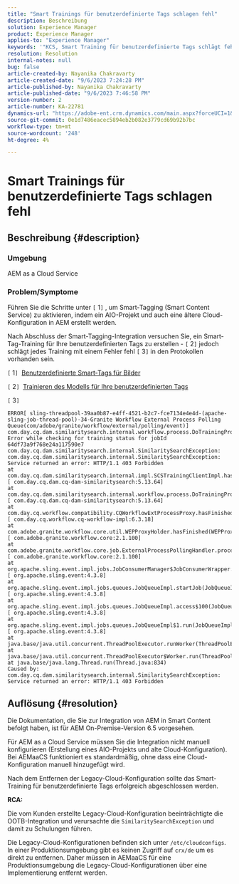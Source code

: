 ```yaml
---
title: "Smart Trainings für benutzerdefinierte Tags schlagen fehl"
description: Beschreibung
solution: Experience Manager
product: Experience Manager
applies-to: "Experience Manager"
keywords: '"KCS, Smart Training für benutzerdefinierte Tags schlägt fehl, AEM as a Cloud Service?'
resolution: Resolution
internal-notes: null
bug: false
article-created-by: Nayanika Chakravarty
article-created-date: "9/6/2023 7:24:28 PM"
article-published-by: Nayanika Chakravarty
article-published-date: "9/6/2023 7:46:58 PM"
version-number: 2
article-number: KA-22781
dynamics-url: "https://adobe-ent.crm.dynamics.com/main.aspx?forceUCI=1&pagetype=entityrecord&etn=knowledgearticle&id=73838efb-ea4c-ee11-be6e-6045bd006a22"
source-git-commit: 0e1d7486eacec5894eb2b082e3779cd69b92b7bc
workflow-type: tm+mt
source-wordcount: '248'
ht-degree: 4%

---
```


# Smart Trainings für benutzerdefinierte Tags schlagen fehl

## Beschreibung {#description}


### Umgebung

AEM as a Cloud Service

### Problem/Symptome

Führen Sie die Schritte unter `[` 1`]`  , um Smart-Tagging (Smart Content Service) zu aktivieren, indem ein AIO-Projekt und auch eine ältere Cloud-Konfiguration in AEM erstellt werden.

Nach Abschluss der Smart-Tagging-Integration versuchen Sie, ein Smart-Tag-Training für Ihre benutzerdefinierten Tags zu erstellen - `[` 2`]`  jedoch schlägt jedes Training mit einem Fehler fehl `[` 3`]`  in den Protokollen vorhanden sein.

`[` 1`]`  [Benutzerdefinierte Smart-Tags für Bilder](https://experienceleague.adobe.com/docs/experience-manager-learn/assets/metadata/custom-smart-tags.html)

`[` 2`]`  [Trainieren des Modells für Ihre benutzerdefinierten Tags](https://experienceleague.adobe.com/docs/experience-manager-cloud-service/content/assets/manage/smart-tags.html#train-model)

`[` 3`]`


```
ERROR[ sling-threadpool-39aa0b87-e4ff-4521-b2c7-fce7134e4e4d-(apache-sling-job-thread-pool)-34-Granite Workflow External Process Polling Queue(com/adobe/granite/workflow/external/polling/event)]  com.day.cq.dam.similaritysearch.internal.workflow.process.DoTrainingProcess Error while checking for training status for jobId 64df73a9f768e24a117590e7
com.day.cq.dam.similaritysearch.internal.SimilaritySearchException: com.day.cq.dam.similaritysearch.internal.SimilaritySearchException: Service returned an error: HTTP/1.1 403 Forbidden
at com.day.cq.dam.similaritysearch.internal.impl.SCSTrainingClientImpl.hasFinishedTraining(SCSTrainingClientImpl.java:203) [ com.day.cq.dam.cq-dam-similaritysearch:5.13.64] 
at com.day.cq.dam.similaritysearch.internal.workflow.process.DoTrainingProcess.hasFinished(DoTrainingProcess.java:95) [ com.day.cq.dam.cq-dam-similaritysearch:5.13.64] 
at com.day.cq.workflow.compatibility.CQWorkflowExtProcessProxy.hasFinished(CQWorkflowExtProcessProxy.java:82) [ com.day.cq.workflow.cq-workflow-impl:6.3.18] 
at com.adobe.granite.workflow.core.util.WEPProxyHolder.hasFinished(WEPProxyHolder.java:46) [ com.adobe.granite.workflow.core:2.1.100] 
at com.adobe.granite.workflow.core.job.ExternalProcessPollingHandler.process(ExternalProcessPollingHandler.java:119) [ com.adobe.granite.workflow.core:2.1.100] 
at org.apache.sling.event.impl.jobs.JobConsumerManager$JobConsumerWrapper.process(JobConsumerManager.java:502) [ org.apache.sling.event:4.3.8] 
at org.apache.sling.event.impl.jobs.queues.JobQueueImpl.startJob(JobQueueImpl.java:351) [ org.apache.sling.event:4.3.8] 
at org.apache.sling.event.impl.jobs.queues.JobQueueImpl.access$100(JobQueueImpl.java:60) [ org.apache.sling.event:4.3.8] 
at org.apache.sling.event.impl.jobs.queues.JobQueueImpl$1.run(JobQueueImpl.java:287) [ org.apache.sling.event:4.3.8] 
at java.base/java.util.concurrent.ThreadPoolExecutor.runWorker(ThreadPoolExecutor.java:1128)
at java.base/java.util.concurrent.ThreadPoolExecutor$Worker.run(ThreadPoolExecutor.java:628)
at java.base/java.lang.Thread.run(Thread.java:834)
Caused by: com.day.cq.dam.similaritysearch.internal.SimilaritySearchException: Service returned an error: HTTP/1.1 403 Forbidden
```



## Auflösung {#resolution}


Die Dokumentation, die Sie zur Integration von AEM in Smart Content befolgt haben, ist für AEM On-Premise-Version 6.5 vorgesehen.

Für AEM as a Cloud Service müssen Sie die Integration nicht manuell konfigurieren (Erstellung eines AIO-Projekts und alte Cloud-Konfiguration). Bei AEMaaCS funktioniert es standardmäßig, ohne dass eine Cloud-Konfiguration manuell hinzugefügt wird.

Nach dem Entfernen der Legacy-Cloud-Konfiguration sollte das Smart-Training für benutzerdefinierte Tags erfolgreich abgeschlossen werden.

<b>RCA:</b>

Die vom Kunden erstellte Legacy-Cloud-Konfiguration beeinträchtigte die OOTB-Integration und verursachte die `SimilaritySearchException` und damit zu Schulungen führen.

Die Legacy-Cloud-Konfigurationen befinden sich unter `/etc/cloudconfigs`. In einer Produktionsumgebung gibt es keinen Zugriff auf `crx/de` um es direkt zu entfernen. Daher müssen in AEMaaCS für eine Produktionsumgebung die Legacy-Cloud-Konfigurationen über eine Implementierung entfernt werden.
